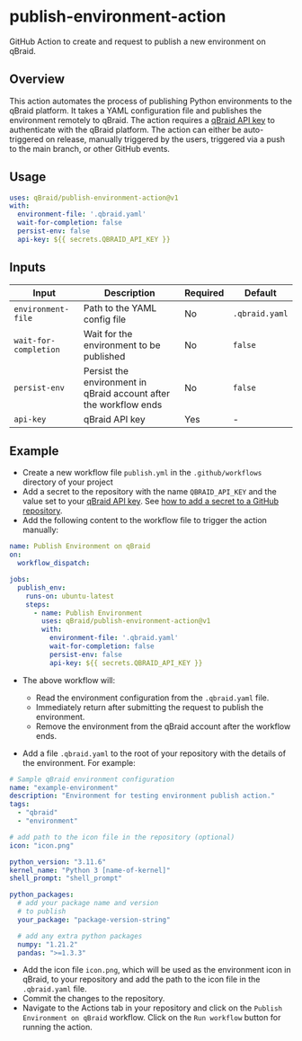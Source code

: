 # publish-environment-action

GitHub Action to create and request to publish a new environment on qBraid.

## Overview

This action automates the process of publishing Python environments to the qBraid platform. It takes a YAML configuration file and publishes the environment remotely to qBraid. The action requires a [qBraid API key](https://docs.qbraid.com/home/account#api-keys) to authenticate with the qBraid platform. The action can either be auto-triggered on release, manually triggered by the users, triggered via a push to the main branch, or other GitHub events.

## Usage

```yaml
uses: qBraid/publish-environment-action@v1
with:
  environment-file: '.qbraid.yaml'
  wait-for-completion: false
  persist-env: false
  api-key: ${{ secrets.QBRAID_API_KEY }}
```

## Inputs

| Input | Description | Required | Default |
|-------|-------------|----------|---------|
| `environment-file` | Path to the YAML config file | No | `.qbraid.yaml` |
| `wait-for-completion` | Wait for the environment to be published | No | `false` |
| `persist-env` | Persist the environment in qBraid account after the workflow ends | No | `false` |
| `api-key` | qBraid API key | Yes | - |

## Example

- Create a new workflow file `publish.yml` in the `.github/workflows` directory of your project
- Add a secret to the repository with the name `QBRAID_API_KEY` and the value set to your [qBraid API key](https://docs.qbraid.com/home/account#api-keys). See [how to add a secret to a GitHub repository](https://docs.github.com/en/actions/security-for-github-actions/security-guides/using-secrets-in-github-actions#creating-secrets-for-a-repository).
- Add the following content to the workflow file to trigger the action manually:

```yaml
name: Publish Environment on qBraid
on:
  workflow_dispatch:

jobs:
  publish_env:
    runs-on: ubuntu-latest 
    steps:
      - name: Publish Environment
        uses: qBraid/publish-environment-action@v1
        with:
          environment-file: '.qbraid.yaml'
          wait-for-completion: false
          persist-env: false
          api-key: ${{ secrets.QBRAID_API_KEY }}
```

- The above workflow will:
  * Read the environment configuration from the `.qbraid.yaml` file. 
  * Immediately return after submitting the request to publish the environment.
  * Remove the environment from the qBraid account after the workflow ends.

- Add a file `.qbraid.yaml` to the root of your repository with the details of the environment. For example:

```yaml
# Sample qBraid environment configuration
name: "example-environment"
description: "Environment for testing environment publish action."
tags:
  - "qbraid"
  - "environment" 

# add path to the icon file in the repository (optional)
icon: "icon.png"

python_version: "3.11.6"
kernel_name: "Python 3 [name-of-kernel]"
shell_prompt: "shell_prompt"

python_packages:
  # add your package name and version 
  # to publish
  your_package: "package-version-string"

  # add any extra python packages
  numpy: "1.21.2"
  pandas: ">=1.3.3"

```
- Add the icon file `icon.png`, which will be used as the environment icon in qBraid, to your repository and add the path to the icon file in the `.qbraid.yaml` file.
- Commit the changes to the repository.
- Navigate to the Actions tab in your repository and click on the `Publish Environment on qBraid` workflow. Click on the `Run workflow` button for running the action.